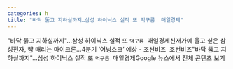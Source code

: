 ```yaml
---
categories: h
title: "바닥 뚫고 지하실까지…삼성 하이닉스 실적 또 먹구름  매일경제"
---
```

"바닥 뚫고 지하실까지"…삼성 하이닉스 실적 또 `먹구름`&nbsp;&nbsp;매일경제신저가에 울고 싶은 삼성전자, 뺨 때리는 마이크론…4분기 ‘어닝쇼크’ 예상 - 조선비즈&nbsp;&nbsp;조선비즈"바닥 뚫고 지하실까지"…삼성 하이닉스 실적 또 `먹구름`&nbsp;&nbsp;매일경제Google 뉴스에서 전체 콘텐츠 보기